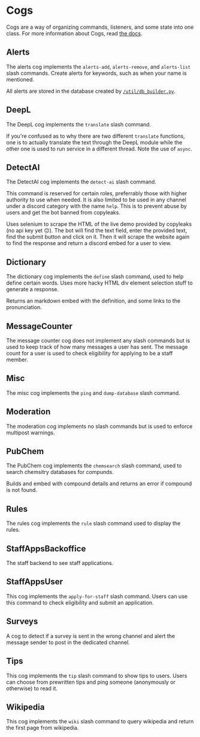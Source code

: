 # Cogs

Cogs are a way of organizing commands, listeners, and some state into one class. For more information about Cogs, read [the docs](https://discordpy.readthedocs.io/en/stable/ext/commands/cogs.html).

## Alerts

The alerts cog implements the `alerts-add`, `alerts-remove`, and `alerts-list` slash commands. Create alerts for keywords, such as when your name is mentioned.

All alerts are stored in the database created by [`/util/db_builder.py`](/util/db_builder.py).

## DeepL

The DeepL cog implements the `translate` slash command.

If you're confused as to why there are two different `translate` functions, one is to actually translate the text through the DeepL module while the other one is used to run service in a different thread. Note the use of `async`.

## DetectAI

The DetectAI cog implements the `detect-ai` slash command.

This command is reserved for certain roles, preferrably those with higher authority to use when needed. It is also limited to be used in any channel under a discord category with the name `help`. This is to prevent abuse by users and get the bot banned from copyleaks. 

Uses selenium to scrape the HTML of the live demo provided by copyleaks (no api key yet :pensive:). The bot will find the text field, enter the provided text, find the submit button and click on it. Then it will scrape the website again to find the response and return a discord embed for a user to view.

## Dictionary

The dictionary cog implements the `define` slash command, used to help define certain words. Uses more hacky HTML div element selection stuff to generate a response.

Returns an markdown embed with the definition, and some links to the pronunciation.

## MessageCounter

The message counter cog does not implement any slash commands but is used to keep track of how many messages a user has sent. The message count for a user is used to check eligibility for applying to be a staff member. 

## Misc

The misc cog implements the `ping` and `dump-database` slash command.

## Moderation

The moderation cog implements no slash commands but is used to enforce multipost warnings.

## PubChem

The PubChem cog implements the `chemsearch` slash command, used to search chemsitry databases for compunds.

Builds and embed with compound details and returns an error if compound is not found.

## Rules

The rules cog implements the `rule` slash command used to display the rules.

## StaffAppsBackoffice

The staff backend to see staff applications.

## StaffAppsUser

This cog implements the `apply-for-staff` slash command. Users can use this command to check eligibility and submit an application.

## Surveys

A cog to detect if a survey is sent in the wrong channel and alert the message sender to post in the dedicated channel.

## Tips

This cog implements the `tip` slash command to show tips to users. Users can choose from prewritten tips and ping someone (anonymously or otherwise) to read it.

## Wikipedia

This cog implements the `wiki` slash command to query wikipedia and return the first page from wikipedia.
